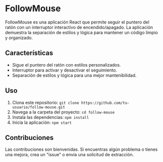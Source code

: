 # FollowMouse

FollowMouse es una aplicación React que permite seguir el puntero del ratón con un interruptor interactivo de encendido/apagado. La aplicación demuestra la separación de estilos y lógica para mantener un código limpio y organizado.

## Características

- Sigue el puntero del ratón con estilos personalizados.
- Interruptor para activar y desactivar el seguimiento.
- Separación de estilos y lógica para una mejor mantenibilidad.

## Uso

1. Clona este repositorio: `git clone https://github.com/tu-usuario/follow-mouse.git`
2. Navega a la carpeta del proyecto: `cd follow-mouse`
3. Instala las dependencias: `npm install`
4. Inicia la aplicación: `npm start`

## Contribuciones

Las contribuciones son bienvenidas. Si encuentras algún problema o tienes una mejora, crea un "issue" o envía una solicitud de extracción.
